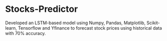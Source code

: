 # Stocks-Predictor
Developed an LSTM-based model using Numpy, Pandas, Matplotlib, Scikit-learn, Tensorflow and Yfinance to forecast stock prices using historical data with 70% accuracy.

